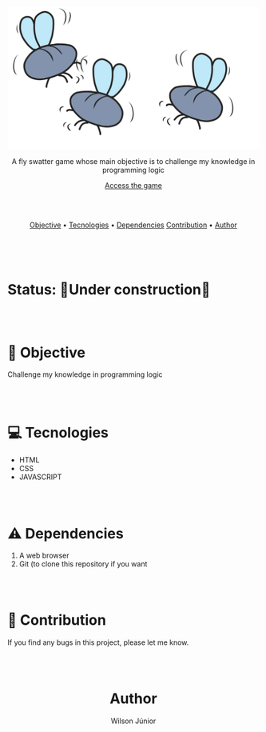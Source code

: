 <img src="./src/imgs/title.png">

<p align="center">A fly swatter game whose main objective is to challenge my knowledge in programming logic</p>
<p align="center"><a href="fly-swatter.netlify.app">Access the game</a></p>

<br/>
<br/>

<p align="center">
 <a href="#objective">Objective</a> • 
 <a href="#tecnologies">Tecnologies</a> • 
 <a href="dependencies">Dependencies</a>
 <a href="#contributions">Contribution</a> • 
 <a href="#author">Author</a>
</p>

<br/><br/><br/>

<h1>Status: 🚧Under construction🚧</h1>
<br/><br/>
 
<h1 id="objective">🎯 Objective</h1>
 
<p>Challenge my knowledge in programming logic</p>
 
<br/><br/>
 
<h1 id="tecnologies">💻 Tecnologies</h1>
 
<ul>
 <li>HTML</li>
 <li>CSS</li>
 <li>JAVASCRIPT</li>
</ul>

<br/><br/>

<h1 id="dependencies">⚠️ Dependencies</h1>

 <ol>
 <li>A web browser</li>
 <li>Git (to clone this repository if you want</li>
 </ol>
 
<br/><br/>
 
<h1 id="contributions">👥 Contribution</h1>

<p>If you find any bugs in this project, please let me know.</p>

<br/><br/>

<h1 id="author" align="center">Author</h1>

<p align="center">Wilson Júnior</h1>
 
